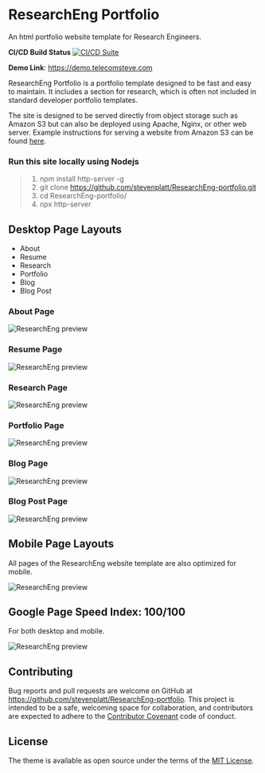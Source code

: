 # ResearchEng Portfolio

An html portfolio website template for Research Engineers.

**CI/CD Build Status** [![CI/CD Suite](https://github.com/stevenplatt/ResearchEng-Portfolio/actions/workflows/ci.yml/badge.svg?branch=main)](https://github.com/stevenplatt/ResearchEng-Portfolio/actions/workflows/ci.yml)

**Demo Link**: <https://demo.telecomsteve.com>

ResearchEng Portfolio is a portfolio template designed to be fast and easy to maintain. It includes a section for research, which is often not included in standard developer portfolio templates.

The site is designed to be served directly from object storage such as Amazon S3 but can also be deployed using Apache, Nginx, or other web server. Example instructions for serving a website from Amazon S3 can be found [here](https://medium.com/@kyle.galbraith/how-to-host-a-website-on-s3-without-getting-lost-in-the-sea-e2b82aa6cd38).

### Run this site locally using Nodejs

>1. npm install http-server -g
>1. git clone <https://github.com/stevenplatt/ResearchEng-portfolio.git>
>1. cd ResearchEng-portfolio/
>1. npx http-server

## Desktop Page Layouts

- About
- Resume
- Research
- Portfolio
- Blog
- Blog Post

### About Page

![ResearchEng preview](img/screenshots/about_page.png)

### Resume Page

![ResearchEng preview](img/screenshots/resume_page.png)

### Research Page

![ResearchEng preview](img/screenshots/research_page.png)

### Portfolio Page

![ResearchEng preview](img/screenshots/portfolio_page.png)

### Blog Page

![ResearchEng preview](img/screenshots/blog_page.png)

### Blog Post Page

![ResearchEng preview](img/screenshots/blog_post_page.png)

## Mobile Page Layouts

All pages of the ResearchEng website template are also optimized for mobile.

![ResearchEng preview](img/screenshots/mobile_layout.png)

## Google Page Speed Index: 100/100

For both desktop and mobile.

![ResearchEng preview](img/screenshots/page_speed.png)

## Contributing

Bug reports and pull requests are welcome on GitHub at <https://github.com/stevenplatt/ResearchEng-portfolio>. This project is intended to be a safe, welcoming space for collaboration, and contributors are expected to adhere to the [Contributor Covenant](http://contributor-covenant.org) code of conduct.

## License

The theme is available as open source under the terms of the [MIT License](https://opensource.org/licenses/MIT).

